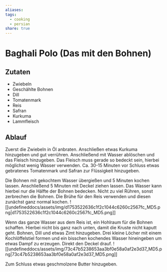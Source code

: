 ```yaml
---
aliases: 
tags:
  - cooking
  - persian
share: true
---
```


# Baghali Polo (Das mit den Bohnen)

## Zutaten
- Zwiebeln
- Geschählte Bohnen
- Dill
- Tomatenmark
- Reis
- Safran
- Kurkuma
- Lammfleisch

## Ablauf
Zuerst die Zwiebeln in Öl anbraten. Anschließen etwas Kurkuma hinzugeben und gut verrühren. Anschließend mit Wasser ablöschen und das Fleisch hinzugeben. Das Fleisch muss gerade so bedeckt sein, hierbei möglichst wenig Wasser verwenden. Ca. 30-15 Minuten vor Schluss etwas gebratenes Tomatenmark und Safran zur Flüssigkeit hinzugeben.

Die Bohnen mit gekochtem Wasser übergießen und 5 Minuten kochen lassen. Anschließend 5 Minuten mit Deckel ziehen lassen. Das Wasser kann hierbei nur die Hälfte der Bohnen bedecken. Nicht zu viel Rühren, sonst zerbrechen die Bohnen. Die Brühe für den Reis verwenden und diesen zunächst ganz normal kochen.
![[undefineddocs/assets/img/d1753522636c1f2c1044c6260c2567fc_MD5.png|d1753522636c1f2c1044c6260c2567fc_MD5.png]]

Wenn das ganze Wasser aus dem Reis ist, ein Hohlraum für die Bohnen schaffen. Hierbei nicht bis ganz nach unten, damit die Kruste nicht kaputt geht. Bohnen, Dill und etwas Zimt hinzugeben. Drei kleine Löcher mit einem Kochlöffelstiel formen und ein bisschen kochendes Wasser hineingeben um etwas Dampf zu erzeugen. Direkt den Deckel drauf. 
![[undefineddocs/assets/img/73c47b5238653aa3bf0e58a0af2e3d37_MD5.png|73c47b5238653aa3bf0e58a0af2e3d37_MD5.png]]

Zum Schluss etwas geschmolzene Butter hinzugeben.